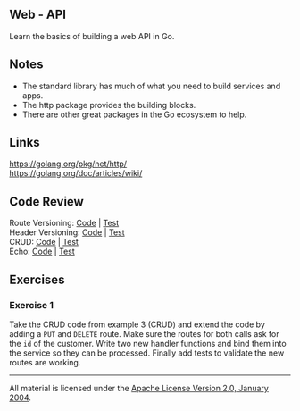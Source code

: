 ## Web - API

Learn the basics of building a web API in Go.

## Notes

* The standard library has much of what you need to build services and apps.
* The http package provides the building blocks.
* There are other great packages in the Go ecosystem to help.

## Links

https://golang.org/pkg/net/http/  
https://golang.org/doc/articles/wiki/  

## Code Review

Route Versioning: [Code](example1/main.go) | [Test](example1/main_test.go)  
Header Versioning: [Code](example2/main.go) | [Test](example2/main_test.go)  
CRUD: [Code](example3/main.go) | [Test](example3/main_test.go)  
Echo: [Code](example4/main.go) | [Test](example4/main_test.go)  

## Exercises

### Exercise 1

Take the CRUD code from example 3 (CRUD) and extend the code by adding a `PUT` and `DELETE` route. Make sure the routes for both calls ask for the `id` of the customer. Write two new handler functions and bind them into the service so they can be processed. Finally add tests to validate the new routes are working.
___
All material is licensed under the [Apache License Version 2.0, January 2004](http://www.apache.org/licenses/LICENSE-2.0).
